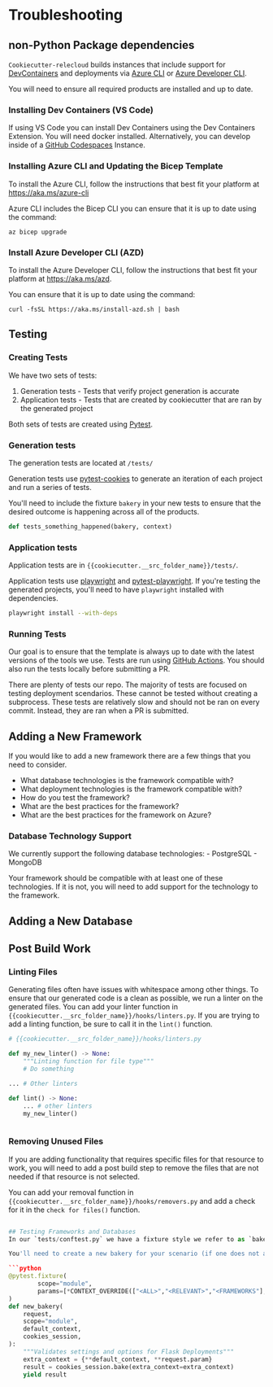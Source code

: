 # Troubleshooting

## non-Python Package dependencies

`Cookiecutter-relecloud` builds instances that include support for [DevContainers](https://containers.dev) and deployments via [Azure CLI](https://aka.ms/azure-cli) or [Azure Developer CLI](https://aka.ms/azd).

You will need to ensure all required products are installed and up to date.

### Installing Dev Containers (VS Code)

If using VS Code you can install Dev Containers using the Dev Containers Extension. You will need docker installed. Alternatively, you can develop inside of a [GitHub Codespaces](https://github.com/features/codespaces) Instance.

### Installing Azure CLI and Updating the Bicep Template

To install the Azure CLI, follow the instructions that best fit your platform at <https://aka.ms/azure-cli>

Azure CLI includes the Bicep CLI you can ensure that it is up to date using the command:

```shell
az bicep upgrade
```

### Install Azure Developer CLI (AZD)

To install the Azure Developer CLI, follow the instructions that best fit your platform at <https://aka.ms/azd>.

You can ensure that it is up to date using the command:

```shell
curl -fsSL https://aka.ms/install-azd.sh | bash
```

## Testing

### Creating Tests

We have two sets of tests:

1. Generation tests - Tests that verify project generation is accurate
2. Application tests - Tests that are created by cookiecutter that are ran by the generated project

Both sets of tests are created using [Pytest](https://pytest.org).

### Generation tests

The generation tests are located at `/tests/`

Generation tests use [pytest-cookies](https://github.com/hackebrot/pytest-cookies) to generate an iteration of each project and run a series of tests.

You'll need to include the fixture `bakery` in your new tests to ensure that the desired outcome is happening across all of the products.

```python
def tests_something_happened(bakery, context)
```

### Application tests

Application tests are in `{{cookiecutter.__src_folder_name}}/tests/`.

Application tests use [playwright](https://playwright.dev/python/) and [pytest-playwright](https://github.com/microsoft/playwright-pytest). If you're testing the generated projects, you'll need to have `playwright` installed with dependencies.

```sh
playwright install --with-deps
```

### Running Tests

Our goal is to ensure that the template is always up to date with the latest versions of the tools we use. Tests are run using [GitHub Actions](https://github.com/kjaymiller/cookiecutter-relecloud/actions). You should also run the tests locally before submitting a PR.

There are plenty of tests our repo. The majority of tests are focused on testing deployment scendarios. These cannot be tested without creating a subprocess. These tests are relatively slow and should not be ran on every commit. Instead, they are ran when a PR is submitted.

## Adding a New Framework

If you would like to add a new framework there are a few things that you need to consider.

- What database technologies is the framework compatible with?
- What deployment technologies is the framework compatible with?
- How do you test the framework?
- What are the best practices for the framework?
- What are the best practices for the framework on Azure?

### Database Technology Support

We currently support the following database technologies:
    - PostgreSQL
    - MongoDB

Your framework should be compatible with at least one of these technologies. If it is not, you will need to add support for the technology to the framework.

## Adding a New Database

## Post Build Work

### Linting Files

Generating files often have issues with whitespace among other things. To ensure that our generated code is a clean as possible, we run a linter on the generated files. You can add your linter function in `{{cookiecutter.__src_folder_name}}/hooks/linters.py`. If you are trying to add a linting function, be sure to call it in the `lint()` function.

```python
# {{cookiecutter.__src_folder_name}}/hooks/linters.py

def my_new_linter() -> None:
    """Linting function for file type"""
    # Do something

... # Other linters

def lint() -> None:
    ... # other linters
    my_new_linter()
```

```python
```

### Removing Unused Files

If you are adding functionality that requires specific files for that resource to work, you will need to add a post build step to remove the files that are not needed if that resource is not selected.

You can add your removal function in `{{cookiecutter.__src_folder_name}}/hooks/removers.py` and add a check for it in the `check for files()` function.

```python

## Testing Frameworks and Databases
In our `tests/conftest.py` we have a fixture style we refer to as `bakery`. These session fixtures are used to generate a project and run tests against it.

You'll need to create a new bakery for your scenario (if one does not already exist). You can do this by adding a new fixture to the `conftest.py` file.

```python
@pytest.fixture(
        scope="module",
        params=[*CONTEXT_OVERRIDE(["<ALL>","<RELEVANT>","<FRAMEWORKS"], ["<ALL>","<RELEVANT>","<DATABASES>"])],
)
def new_bakery(
    request,
    scope="module",
    default_context,
    cookies_session,
):
    """Validates settings and options for Flask Deployments"""
    extra_context = {**default_context, **request.param}
    result = cookies_session.bake(extra_context=extra_context)
    yield result
